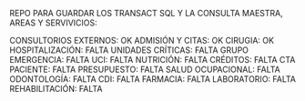 REPO PARA GUARDAR LOS TRANSACT SQL Y LA CONSULTA MAESTRA, AREAS Y SERVIVICIOS:

CONSULTORIOS EXTERNOS: OK
ADMISIÓN Y CITAS: OK
CIRUGIA: OK
HOSPITALIZACIÓN: FALTA
UNIDADES CRÍTICAS: FALTA GRUPO
  EMERGENCIA: FALTA
  UCI: FALTA
NUTRICIÓN: FALTA
CRÉDITOS: FALTA
  CTA PACIENTE: FALTA
  PRESUPUESTO: FALTA
SALUD OCUPACIONAL: FALTA
ODONTOLOGÍA:  FALTA
CDI: FALTA
FARMACIA: FALTA
LABORATORIO: FALTA
REHABILITACIÓN: FALTA
